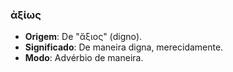 ### ἀξίως
- **Origem**: De "ἄξιος" (digno).
- **Significado**: De maneira digna, merecidamente.
- **Modo**: Advérbio de maneira.